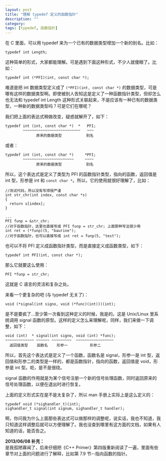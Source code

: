 ```yaml
---
layout: post
title: "理解 typedef 定义的函数指针"
description: ""
category: 
tags: [typedef, 函数指针]
---
```


在 C 里面，可以用 typedef 来为一个已有的数据类型增加一个新的别名。比如：

    typedef int Length;

这种简单的形式，大家都能理解。可是遇到下面这种形式，不少人就傻眼了。比如：

    typedef int (*PFI)(int, const char *);

难道是把 int 数据类型定义成了 `(*PFI)(int, const char *)` 的数据类型，可是哪有这样的数据类型啊。即使被别人告知这是定义了一种函数指针类型，但却怎么也无法和 typedef int Length 这种形式关联起来，不是应该有一种已有的数据类型，一种新的数据类型吗？可是它们在哪呢？

我们把上面的表达式稍做改变，疑惑就解开了，如下：

    typedef int (int, const char *)  *   PFI;
            ~~~~~~~~~~~~~~~~~~~~~~~~~~   ~~~
                  原来的数据类型           别名

或者：

    typedef int (int, const char *)     *PFI;
            ~~~~~~~~~~~~~~~~~~~~~~~     ~~~~
                  原来的数据类型           别名

所以，这个表达式是定义了类型为 PFI 的函数指针类型，指向的函数，返回值是 int 型，形参是 int 和 `const char *`。所以，它的使用就很好理解了，比如：

    //测试代码，所以没有写得很严谨
    int str_chr(int index, const char *s)
    {
      return s[index];  
    }

    ...
    PFI funp = &str_chr;
    //对于函数指针，这里也直接写成 PFI funp = str_chr; 上面那种写法很少用
    int ret = (*funp)(5, "baurine");
    //对于函数指针，也可以直接写成 int ret = funp(5, "test");

也可以不将 PFI 定义成函数指针类型，而是直接定义成函数类型，如下：

    typedef int PFI(int, const char *);

那么它就要这么使用：

    PFI *funp = str_chr;

这就是 C 语言的灵活和复杂之处。

来看一个更复杂的吧 (与 typedef 无关了)：

    void (*signal(int signo, void (*func)(int)))(int);

是不是要疯了...至少第一次看到这种定义的时候，我是的。这是 Unix/Linux 里系统调用 signal 函数的原型。这样的定义怎么来理解呢，同样，我们来做一下调整，如下：

    void (int)  * signal(int signo, void (int) *func);
    ~~~~~~~~~~~~~ ~~~~~~ ~~~~~~~~~  ~~~~~~~~~~~~~~~~~
      返回值类型    函数名    形参一          形参二

所以，首先这个表达式是定义了一个函数，函数名是 signal，形参一是 int 型，返回值和形参二的类型是一样的，都是函数指针，指向的函数，返回值是 void，形参是 int 型。呃，是不是很绕。

signal 函数的作用就是为某个信号注册一个新的信号处理函数，同时返回原来的信号处理函数，以便在退出时进行恢复。

上面的定义形式实在是不是太复杂了，所以 man 手册上实际上是这么定义的：

    typedef void (*sighandler_t)(int);
    sighandler_t signal(int signum, sighandler_t handler);

啊，你问我为什么上面那些表达式可以做那样的调整呢，说实话，我也不知道，我只知道这样调整后就可以方便理解了。我也没查到哪里有这方面的文档，如果有人知道的话，能否告之。

**2013/06/08 补充：**  
是我孤陋寡闻了，后来仔细把《C++ Primer》第四版重新阅读了一遍，里面有些章节对上面的问题进行了解释，比如第 7.9 节--指向函数的指针。